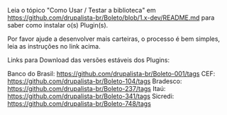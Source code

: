 Leia o tópico "Como Usar / Testar a biblioteca" em
https://github.com/drupalista-br/Boleto/blob/1.x-dev/README.md para saber como instalar o(s) Plugin(s).

Por favor ajude a desenvolver mais carteiras, o processo é bem simples, leia as instruções no link acima.

Links para Download das versões estáveis dos Plugins:

Banco do Brasil:
  https://github.com/drupalista-br/Boleto-001/tags
CEF:
  https://github.com/drupalista-br/Boleto-104/tags
Bradesco:
  https://github.com/drupalista-br/Boleto-237/tags
Itaú:
  https://github.com/drupalista-br/Boleto-341/tags
Sicredi:
  https://github.com/drupalista-br/Boleto-748/tags
